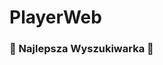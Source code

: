 # PlayerWeb
### 💎 Najlepsza Wyszukiwarka 💎
<title>PlayerApp | Wyszukiwanie Online</title>
<center><script async src="https://cse.google.com/cse.js?cx=b7a450c36df5145af"></script>
<div class="gcse-search"></div></center>
